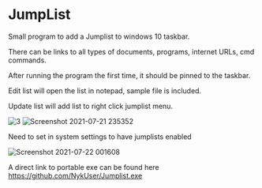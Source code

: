 # JumpList
Small program to add a Jumplist to windows 10 taskbar.

There can be links to all types of documents, programs, internet URLs, cmd commands.

After running the program the first time, it should be pinned to the taskbar.

Edit list will open the list in notepad, sample file is included.

Update list will add list to right click jumplist menu.

![3](https://user-images.githubusercontent.com/83419922/126589924-02e8c141-d75d-49a2-8ae3-59b2fefcdef2.jpg)
![Screenshot 2021-07-21 235352](https://user-images.githubusercontent.com/83419922/126589900-03008398-40de-4961-8178-efc11fd18ec0.jpg)


Need to set in system settings to have jumplists enabled 

![Screenshot 2021-07-22 001608](https://user-images.githubusercontent.com/83419922/126589983-4090d4f9-9cc1-44cb-993d-4ed5dc683636.jpg)

A direct link to portable exe can be found here https://github.com/NykUser/Jumplist.exe
